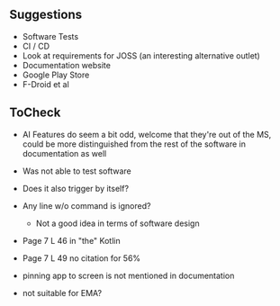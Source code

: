 ## Suggestions
- Software Tests
- CI / CD
- Look at requirements for JOSS (an interesting alternative outlet)
- Documentation website
- Google Play Store
- F-Droid et al

## ToCheck
- AI Features do seem a bit odd, welcome that they're out of the MS, could be more distinguished from the rest of the software in documentation as well
- Was not able to test software
- Does it also trigger by itself?
- Any line w/o command is ignored?
	- Not a good idea in terms of software design


- Page 7 L 46 in "the" Kotlin
- Page 7 L 49 no citation for 56%
- pinning app to screen is not mentioned in documentation
- not suitable for EMA?